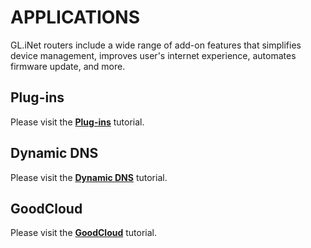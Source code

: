 # APPLICATIONS

GL.iNet routers include a wide range of add-on features that simplifies device management, improves user's internet experience, automates firmware update, and more.

## Plug-ins

Please visit the [**Plug-ins**](https://docs.gl-inet.com/router/en/4/tutorials/plugins/) tutorial.

## Dynamic DNS

Please visit the [**Dynamic DNS**](https://docs.gl-inet.com/router/en/4/tutorials/ddns/) tutorial.

## GoodCloud

Please visit the  [**GoodCloud**](https://docs.gl-inet.com/router/en/4/tutorials/cloud/) tutorial.
